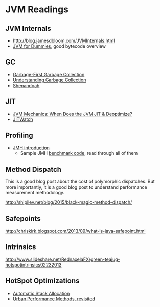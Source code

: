 # JVM Readings


## JVM Internals

* http://blog.jamesdbloom.com/JVMInternals.html
* [JVM for Dummies](https://www.slideshare.net/CharlesNutter/jvm-for-dummies-oscon-2011), good bytecode overview

## GC

* [Garbage-First Garbage Collection](http://citeseerx.ist.psu.edu/viewdoc/download?doi=10.1.1.63.6386&rep=rep1&type=pdf)
* [Understanding Garbage Collection](http://www.slideshare.net/dougqh/understanding-garbage-collection)
* [Shenandoah](https://dl.acm.org/citation.cfm?id=2972210)


## JIT

* [JVM Mechanics: When Does the JVM JIT & Deoptimize?](http://www.slideshare.net/dougqh/jvm-mechanics-when-does-the)
* [JITWatch](https://github.com/AdoptOpenJDK/jitwatch)


## Profiling

* [JMH introduction](http://java-performance.info/jmh/)
  * Sample JMH [benchmark code](http://hg.openjdk.java.net/code-tools/jmh/file/tip/jmh-samples/src/main/java/org/openjdk/jmh/samples/), read through all of them


## Method Dispatch

This is a good blog post about the cost of polymorphic dispatches. But more importantly, it is a good blog post to understand performance measurement methodology.

http://shipilev.net/blog/2015/black-magic-method-dispatch/


## Safepoints

http://chriskirk.blogspot.com/2013/09/what-is-java-safepoint.html


## Intrinsics

http://www.slideshare.net/RednaxelaFX/green-teajug-hotspotintrinsics02232013


## HotSpot Optimizations

* [Automatic Stack Allocation](http://www.stefankrause.net/wp/?p=64)
* [Urban Performance Methods, revisited](https://www.ibm.com/developerworks/java/library/j-jtp09275/index.html)
